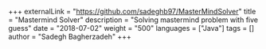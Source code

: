+++
externalLink = "https://github.com/sadeghb97/MasterMindSolver"
title = "Mastermind Solver"
description = "Solving mastermind problem with five guess"
date = "2018-07-02"
weight = "500"
languages = ["Java"]
tags = []
author = "Sadegh Bagherzadeh"
+++

